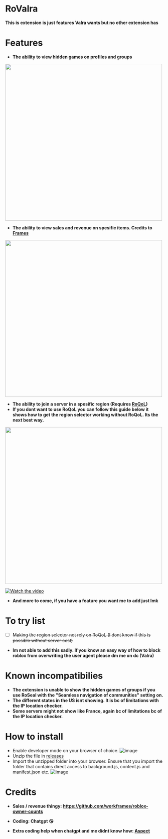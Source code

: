 # RoValra
**This is extension is just features Valra wants but no other extension has**

# Features
- **The ability to view hidden games on profiles and groups**
  
<img src="https://github.com/user-attachments/assets/33f304cd-fbc2-4994-9f79-8ae5e6f238ec" width="500">

- **The ability to view sales and revenue on spesific items. Credits to [Frames](https://github.com/workframes/roblox-owner-counts)**

<img src="https://github.com/user-attachments/assets/4b919c15-a7d2-4e91-9e17-2813b1d97407" width="500">

- **The ability to join a server in a spesific region (Requires [RoQoL](https://chromewebstore.google.com/detail/roqol-improve-your-roblox/ohffojhdniagefegnmjfpfidnjofekpj))**
- **If you dont want to use RoQoL you can follow this guide below it shows how to get the region selector working without RoQoL. Its the next best way.** 
<img src="https://github.com/user-attachments/assets/f694b069-fe00-43a7-9f46-115f383c40d5" width="500">

[![Watch the video](https://github.com/user-attachments/assets/c2d914c6-7f22-4efb-9796-5a19c901f49a)](https://github.com/user-attachments/assets/fb0e44a0-fd5f-46ab-9978-b56cffbaeb77)

- **And more to come, if you have a feature you want me to add just lmk**

# To try list
- [ ] ~~Making the region selector not rely on RoQoL (I dont know if this is possible without server cost)~~
- **Im not able to add this sadly. If you know an easy way of how to block roblox from overwriting the user agent please dm me on dc (Valra)**

# Known incompatibilies
- **The extension is unable to show the hidden games of groups if you use RoSeal with the "Seamless navigation of communities" setting on.**
- **The different states in the US isnt showing. It is bc of limitations with the IP location checker.**
- **Some servers might not show like France, again bc of limitations bc of the IP location checker.**


# How to install
- Enable developer mode on your browser of choice.
![image](https://github.com/user-attachments/assets/301ab762-7b3b-4f5f-9eb0-9e7699212546)
- Unzip the file in [releases](https://github.com/NotValra/Hidden-Games/releases/tag/Release)
- Import the unzipped folder into your browser. Ensure that you import the folder that contains direct access to background.js, content.js and manifest.json etc.
![image](https://github.com/user-attachments/assets/2b238201-c297-4106-a5ad-6db4c9259dc6)

# Credits
- **Sales / revenue thingy: https://github.com/workframes/roblox-owner-counts**

- **Coding: Chatgpt 😘**

- **Extra coding help when chatgpt and me didnt know how: [Aspect](https://github.com/Aspectise)**
